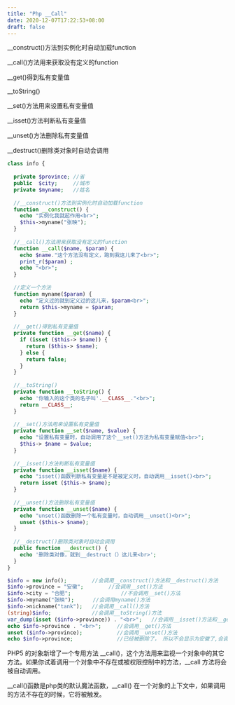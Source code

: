 ```yaml
---
title: "Php __Call"
date: 2020-12-07T17:22:53+08:00
draft: false
---
```


__construct()方法到实例化时自动加载function 

__call()方法用来获取没有定义的function  

__get()得到私有变量值  

__toString()  

__set()方法用来设置私有变量值  

__isset()方法判断私有变量值 

__unset()方法删除私有变量值 

__destruct()删除类对象时自动会调用  

```php
class info {  
  
  private $province; //省  
  public  $city;     //城市  
  private $myname;   //姓名  
  
  //__construct()方法到实例化时自动加载function  
  function __construct() {  
    echo "实例化我就起作用<br>";  
    $this->myname("张映");  
  }  
  
  //__call()方法用来获取没有定义的function  
  function __call($name, $param) {  
    echo $name."这个方法没有定义，跑到我这儿来了<br>";  
    print_r($param) ;  
    echo "<br>";  
  }  
  
  //定义一个方法  
  function myname($param) {  
    echo "定义过的就到定义过的这儿来，$param<br>";  
    return $this->myname = $param;  
  }  
  
  //__get()得到私有变量值  
  private function __get($name) {  
    if (isset ($this-> $name)) {  
      return ($this-> $name);  
    } else {  
      return false;  
    }  
  }  
  
  //__toString()  
  private function __toString() {  
    echo '你输入的这个类的名子叫'.__CLASS__."<br>";  
    return __CLASS__;  
  }  
  
  //__set()方法用来设置私有变量值  
  private function __set($name, $value) {  
    echo "设置私有变量时，自动调用了这个__set()方法为私有变量赋值<br>";  
    $this-> $name = $value;  
  }  
  
  //__isset()方法判断私有变量值  
  private function __isset($name) {  
    echo "isset()函数判断私有变量是不是被定义时，自动调用__isset()<br>";  
    return isset ($this-> $name);  
  }  
  
  //__unset()方法删除私有变量值  
  private function __unset($name) {  
    echo "unset()函数删除一个私有变量时，自动调用__unset()<br>";  
    unset ($this-> $name);  
  }  
  
  //__destruct()删除类对象时自动会调用  
  public function __destruct() {  
    echo '删除类对像，就到__destruct（）这儿来<br>';  
  }  
}  

$info = new info();        //会调用__construct()方法和__destruct()方法  
$info->province = "安徽";        //会调用__set()方法  
$info->city = "合肥";                //不会调用__set()方法  
$info->myname("张映");      //会调用myname()方法  
$info->nickname("tank");   //会调用__call()方法  
(string)$info;             //会调用__toString()方法  
var_dump(isset ($info->province)) . "<br>";   //会调用__isset()方法和__get()方法  
echo $info->province . "<br>";     //会调用__get()方法  
unset ($info->province);           //会调用__unset()方法  
echo $info->province;              //已经被删除了， 所以不会显示为安徽了,会调用__isset()方法  
```

PHP5 的对象新增了一个专用方法 __call()，这个方法用来监视一个对象中的其它方法。如果你试着调用一个对象中不存在或被权限控制中的方法，__call 方法将会被自动调用。

__call()函数是php类的默认魔法函数，__call() 在一个对象的上下文中，如果调用的方法不存在的时候，它将被触发。
